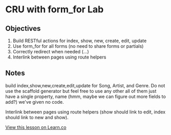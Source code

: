 # CRU with form_for Lab

## Objectives

1. Build RESTful actions for index, show, new, create, edit, update
2. Use form_for for all forms (no need to share forms or partials)
3. Correctly redirect when needed (...)
4. Interlink between pages using route helpers 

## Notes

build index,show,new,create,edit,update for Song, Artist, and Genre.
Do not use the scaffold generator but feel free to use any other
all of them just have a single property, name (hmm, maybe we can figure out more fields to add?)
we've given no code.

Interlink between pages using route helpers (show should link to edit, index should link to new and show).

<a href='https://learn.co/lessons/rails-cru-form_for-lab' data-visibility='hidden'>View this lesson on Learn.co</a>
